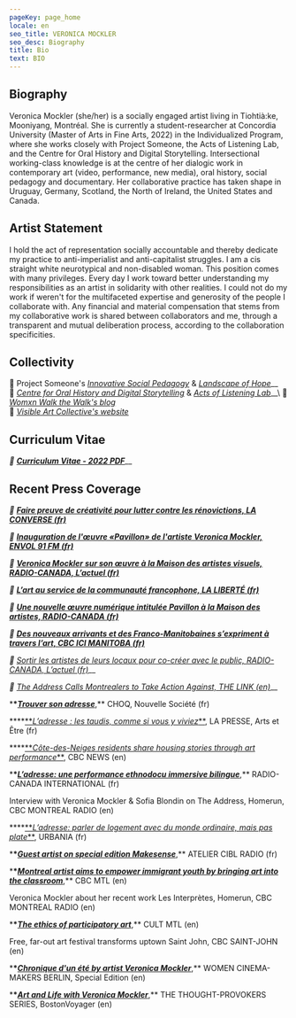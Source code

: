 ```yaml
---
pageKey: page_home
locale: en
seo_title: VERONICA MOCKLER
seo_desc: Biography
title: Bio
text: BIO
---
```

## **Biography**

Veronica Mockler (she/her) is a socially engaged artist living in Tiohtià:ke, Mooniyang, Montréal. She is currently a student-researcher at Concordia University (Master of Arts in Fine Arts, 2022) in the Individualized Program, where she works closely with Project Someone, the Acts of Listening Lab, and the Centre for Oral History and Digital Storytelling. Intersectional working-class knowledge is at the centre of her dialogic work in contemporary art (video, performance, new media), oral history, social pedagogy and documentary. Her collaborative practice has taken shape in Uruguay, Germany, Scotland, the North of Ireland, the United States and Canada.

## **Artist Statement**

I hold the act of representation socially accountable and thereby dedicate my practice to anti-imperialist and anti-capitalist struggles. I am a cis straight white neurotypical and non-disabled woman. This position comes with many privileges. Every day I work toward better understanding my responsibilities as an artist in solidarity with other realities. I could not do my work if weren't for the multifaceted expertise and generosity of the people I collaborate with. Any financial and material compensation that stems from my collaborative work is shared between collaborators and me, through a transparent and mutual deliberation process, according to the collaboration specificities. 

## **Collectivity**

🔗 Project Someone's [_Innovative Social Pedagogy_](https://projectsomeone.ca/isp/) & [_Landscape of Hope_](https://projectsomeone.ca/landscapeofhope)__\
🔗 [_Centre for Oral History and Digital Storytelling_](https://storytelling.concordia.ca/veronica-mockler/) & [_Acts of Listening Lab_](https://www.concordia.ca/finearts/research/labs/acts-of-listening/people/student-researchers.html#:~:text=Veronica%20Mockler&text=She%20is%20currently%20a%20student,oral%20history%2C%20and%20performance%20art.)__\
🔗 [_Womxn Walk the Walk's blog_](https://womenwalkmontreal.tumblr.com/)\
🔗 [_Visible Art Collective's website_](http://visibleart.ca/)

## **Curriculum Vitae**

_🔗_ **[_Curriculum Vitae - 2022 PDF_](https://drive.google.com/file/d/1_BVz9B7jYhhOtxEgWyOKmY8bvVWjG2Ae/view)**__

## **Recent Press Coverage**

_🔗_ **[_Faire preuve de créativité pour lutter contre les rénovictions, LA CONVERSE (fr)_](https://laconverse.com/faire-preuve-de-creativite-pour-lutter-contre-les-renovictions/)**

_🔗_ **[_Inauguration de l'œuvre «Pavillon» de l'artiste Veronica Mockler, ENVOL 91 FM (fr)_](https://soundcloud.com/envol-91/inauguration-de-luvre-pavillon-de-lartiste-veronicapierre)**

_🔗_ **[_Veronica Mockler sur son œuvre à la Maison des artistes visuels, RADIO-CANADA, L’actuel (fr)_](https://ici.radio-canada.ca/premiere/emissions/l-actuel/episodes/449721/rattrapage-du-mercredi-4-decembre-2019/8)**

_🔗_ **[_L’art au service de la communauté francophone, LA LIBERTÉ (fr)_](https://www.la-liberte.ca/2019/08/31/lart-au-service-de-la-communaute-francophone/)**

_🔗_ **[_Une nouvelle œuvre numérique intitulée Pavillon à la Maison des artistes, RADIO-CANADA (fr)_](https://ici.radio-canada.ca/premiere/emissions/le-6-a-9/episodes/442048/audio-fil-du-jeudi-29-aout-2019)**

_🔗_ **[_Des nouveaux arrivants et des Franco-Manitobaines s’expriment à travers l’art, CBC ICI MANITOBA (fr)_](https://ici.radio-canada.ca/nouvelle/1279345/art-visuel-communaute-francophone-nouveaux-arrivants-franco-manitobain)**

_🔗_ [_Sortir les artistes de leurs locaux pour co-créer avec le public, RADIO-CANADA, L’actuel (fr)_](https://ici.radio-canada.ca/premiere/emissions/l-actuel/episodes/442008/audio-fil-du-mercredi-28-aout-2019/3)__

_🔗_ [_The Address Calls Montrealers to Take Action Against, THE LINK (en)_](Gentrificationhttps://thelinknewspaper.ca/article/the-address-calls-montrealers-to-take-action-against-gentrification)__

\***\*[**_Trouver son adresse_**](https://www.choq.ca/nouvelles/trouver-son-adresse)**,\*\* CHOQ, Nouvelle Société (fr)

\***\*[**_L’adresse : les taudis, comme si vous y viviez_\*\*](http://mi.lapresse.ca/screens/1ac03c7e-7d0d-43aa-9328-32ba29c8b0c47C_0.html), LA PRESSE, Arts et Être (fr)

\***\*[**_Côte-des-Neiges residents share housing stories through art performance_\*\*](https://www.cbc.ca/news/canada/montreal/cdn-housing-experience-performance-1.5148645), CBC NEWS (en)

\***\*[**_L’adresse: une performance ethnodocu immersive bilingue_**](https://www.rcinet.ca/fr/2019/05/24/ladresse-une-performance-ethno-documentaire-immersive-bilingue-au-coeur-de-larrondissement-cote-des-neiges/)**,\*\* RADIO-CANADA INTERNATIONAL (fr)

Interview with Veronica Mockler & Sofia Blondin on The Address, Homerun, CBC MONTREAL RADIO (en)

\***\*[**_L’adresse: parler de logement avec du monde ordinaire, mais pas plate_\*\*](https://urbania.ca/article/ladresse-parler-de-logement-avec-du-monde-ordinaire-mais-pas-plate), URBANIA (fr)

\***\*[**_Guest artist on special edition Makesense_**](https://www.radioatelier.ca/tag/veronica-mockler/)**,\*\* ATELIER CIBL RADIO (fr)

\***\*[**_Montreal artist aims to empower immigrant youth by bringing art into the classroom_**](https://www.cbc.ca/news/canada/montreal/montreal-artist-immigrant-kids-1.5097305)**,\*\* CBC MTL (en)

Veronica Mockler about her recent work Les Interprètes, Homerun, CBC MONTREAL RADIO (en)

\***\*[**_The ethics of participatory art_**](https://cultmtl.com/2019/04/veronica-mockler-les-interpretes/)**,\*\* CULT MTL (en)

Free, far-out art festival transforms uptown Saint John, CBC SAINT-JOHN (en)

\***\*[**_Chronique d'un été by artist Veronica Mockler_**](https://issuu.com/womencinereview/docs/special.edition/98)**,\*\* WOMEN CINEMA-MAKERS BERLIN, Special Edition (en)

\***\*[**_Art and Life with Veronica Mockler_**](http://bostonvoyager.com/interview/art-life-veronica-mockler/)**,\*\* THE THOUGHT-PROVOKERS SERIES, BostonVoyager (en)
